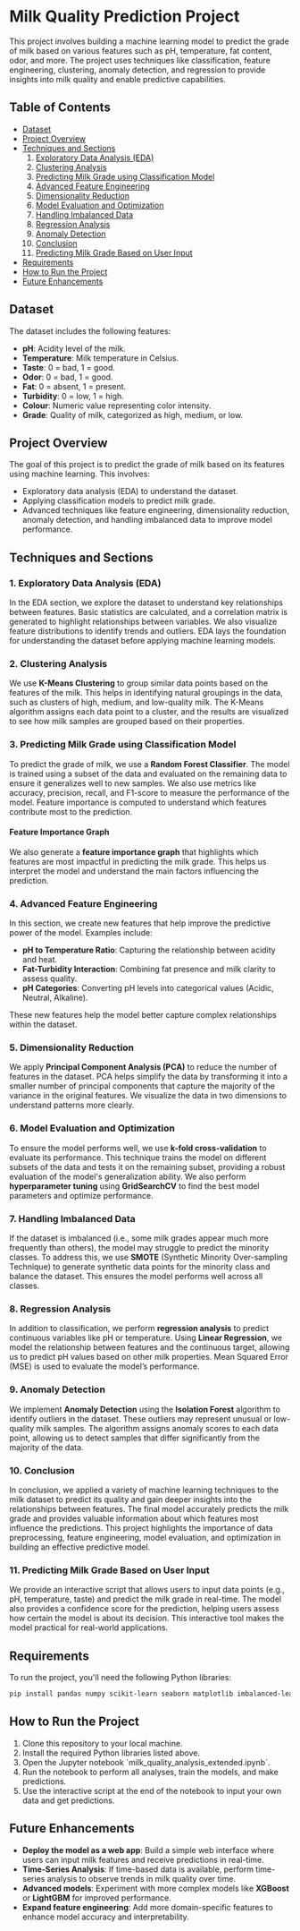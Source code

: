 # Milk Quality Prediction Project

This project involves building a machine learning model to predict the grade of milk based on various features such as pH, temperature, fat content, odor, and more. The project uses techniques like classification, feature engineering, clustering, anomaly detection, and regression to provide insights into milk quality and enable predictive capabilities.

## Table of Contents
- [Dataset](#dataset)
- [Project Overview](#project-overview)
- [Techniques and Sections](#techniques-and-sections)
  1. [Exploratory Data Analysis (EDA)](#1-exploratory-data-analysis-eda)
  2. [Clustering Analysis](#2-clustering-analysis)
  3. [Predicting Milk Grade using Classification Model](#3-predicting-milk-grade-using-classification-model)
  4. [Advanced Feature Engineering](#4-advanced-feature-engineering)
  5. [Dimensionality Reduction](#5-dimensionality-reduction)
  6. [Model Evaluation and Optimization](#6-model-evaluation-and-optimization)
  7. [Handling Imbalanced Data](#7-handling-imbalanced-data)
  8. [Regression Analysis](#8-regression-analysis)
  9. [Anomaly Detection](#9-anomaly-detection)
  10. [Conclusion](#10-conclusion)
  11. [Predicting Milk Grade Based on User Input](#11-predicting-milk-grade-based-on-user-input)
- [Requirements](#requirements)
- [How to Run the Project](#how-to-run-the-project)
- [Future Enhancements](#future-enhancements)

## Dataset
The dataset includes the following features:
- **pH**: Acidity level of the milk.
- **Temperature**: Milk temperature in Celsius.
- **Taste**: 0 = bad, 1 = good.
- **Odor**: 0 = bad, 1 = good.
- **Fat**: 0 = absent, 1 = present.
- **Turbidity**: 0 = low, 1 = high.
- **Colour**: Numeric value representing color intensity.
- **Grade**: Quality of milk, categorized as high, medium, or low.

## Project Overview
The goal of this project is to predict the grade of milk based on its features using machine learning. This involves:
- Exploratory data analysis (EDA) to understand the dataset.
- Applying classification models to predict milk grade.
- Advanced techniques like feature engineering, dimensionality reduction, anomaly detection, and handling imbalanced data to improve model performance.

## Techniques and Sections

### 1. Exploratory Data Analysis (EDA)
In the EDA section, we explore the dataset to understand key relationships between features. Basic statistics are calculated, and a correlation matrix is generated to highlight relationships between variables. We also visualize feature distributions to identify trends and outliers. EDA lays the foundation for understanding the dataset before applying machine learning models.

### 2. Clustering Analysis
We use **K-Means Clustering** to group similar data points based on the features of the milk. This helps in identifying natural groupings in the data, such as clusters of high, medium, and low-quality milk. The K-Means algorithm assigns each data point to a cluster, and the results are visualized to see how milk samples are grouped based on their properties.

### 3. Predicting Milk Grade using Classification Model
To predict the grade of milk, we use a **Random Forest Classifier**. The model is trained using a subset of the data and evaluated on the remaining data to ensure it generalizes well to new samples. We also use metrics like accuracy, precision, recall, and F1-score to measure the performance of the model. Feature importance is computed to understand which features contribute most to the prediction.

#### Feature Importance Graph
We also generate a **feature importance graph** that highlights which features are most impactful in predicting the milk grade. This helps us interpret the model and understand the main factors influencing the prediction.

### 4. Advanced Feature Engineering
In this section, we create new features that help improve the predictive power of the model. Examples include:
- **pH to Temperature Ratio**: Capturing the relationship between acidity and heat.
- **Fat-Turbidity Interaction**: Combining fat presence and milk clarity to assess quality.
- **pH Categories**: Converting pH levels into categorical values (Acidic, Neutral, Alkaline).

These new features help the model better capture complex relationships within the dataset.

### 5. Dimensionality Reduction
We apply **Principal Component Analysis (PCA)** to reduce the number of features in the dataset. PCA helps simplify the data by transforming it into a smaller number of principal components that capture the majority of the variance in the original features. We visualize the data in two dimensions to understand patterns more clearly.

### 6. Model Evaluation and Optimization
To ensure the model performs well, we use **k-fold cross-validation** to evaluate its performance. This technique trains the model on different subsets of the data and tests it on the remaining subset, providing a robust evaluation of the model's generalization ability. We also perform **hyperparameter tuning** using **GridSearchCV** to find the best model parameters and optimize performance.

### 7. Handling Imbalanced Data
If the dataset is imbalanced (i.e., some milk grades appear much more frequently than others), the model may struggle to predict the minority classes. To address this, we use **SMOTE** (Synthetic Minority Over-sampling Technique) to generate synthetic data points for the minority class and balance the dataset. This ensures the model performs well across all classes.

### 8. Regression Analysis
In addition to classification, we perform **regression analysis** to predict continuous variables like pH or temperature. Using **Linear Regression**, we model the relationship between features and the continuous target, allowing us to predict pH values based on other milk properties. Mean Squared Error (MSE) is used to evaluate the model’s performance.

### 9. Anomaly Detection
We implement **Anomaly Detection** using the **Isolation Forest** algorithm to identify outliers in the dataset. These outliers may represent unusual or low-quality milk samples. The algorithm assigns anomaly scores to each data point, allowing us to detect samples that differ significantly from the majority of the data.

### 10. Conclusion
In conclusion, we applied a variety of machine learning techniques to the milk dataset to predict its quality and gain deeper insights into the relationships between features. The final model accurately predicts the milk grade and provides valuable information about which features most influence the predictions. This project highlights the importance of data preprocessing, feature engineering, model evaluation, and optimization in building an effective predictive model.

### 11. Predicting Milk Grade Based on User Input
We provide an interactive script that allows users to input data points (e.g., pH, temperature, taste) and predict the milk grade in real-time. The model also provides a confidence score for the prediction, helping users assess how certain the model is about its decision. This interactive tool makes the model practical for real-world applications.

## Requirements
To run the project, you'll need the following Python libraries:

```bash
pip install pandas numpy scikit-learn seaborn matplotlib imbalanced-learn shap
```

## How to Run the Project
1. Clone this repository to your local machine.
2. Install the required Python libraries listed above.
3. Open the Jupyter notebook \`milk_quality_analysis_extended.ipynb\`.
4. Run the notebook to perform all analyses, train the models, and make predictions.
5. Use the interactive script at the end of the notebook to input your own data and get predictions.

## Future Enhancements
- **Deploy the model as a web app**: Build a simple web interface where users can input milk features and receive predictions in real-time.
- **Time-Series Analysis**: If time-based data is available, perform time-series analysis to observe trends in milk quality over time.
- **Advanced models**: Experiment with more complex models like **XGBoost** or **LightGBM** for improved performance.
- **Expand feature engineering**: Add more domain-specific features to enhance model accuracy and interpretability.
